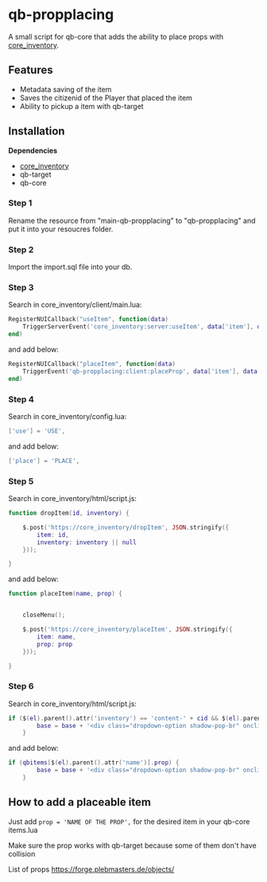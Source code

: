 # qb-propplacing
A small script for qb-core that adds the ability to place props with [core_inventory](https://core.tebex.io/package/5123274).

## Features
- Metadata saving of the item
- Saves the citizenid of the Player that placed the item
- Ability to pickup a item with qb-target

## Installation
**Dependencies**
- [core_inventory](https://core.tebex.io/package/5123274)
- qb-target
- qb-core

### Step 1
Rename the resource from "main-qb-propplacing" to "qb-propplacing" and put it into your resoucres folder.

### Step 2
Import the import.sql file into your db.

### Step 3
Search in core_inventory/client/main.lua:

```lua
RegisterNUICallback("useItem", function(data)
    TriggerServerEvent('core_inventory:server:useItem', data['item'], data['exact'])
end)
```

and add below:

```lua
RegisterNUICallback("placeItem", function(data)
    TriggerEvent('qb-propplacing:client:placeProp', data['item'], data['prop'])
end)
```

### Step 4
Search in core_inventory/config.lua:

```lua
['use'] = 'USE',
```

and add below:

```lua
['place'] = 'PLACE',
```

### Step 5
Search in core_inventory/html/script.js:

```lua
function dropItem(id, inventory) {

    $.post('https://core_inventory/dropItem', JSON.stringify({
        item: id,
        inventory: inventory || null
    }));

}
```

and add below:

```lua
function placeItem(name, prop) {


    closeMenu();

    $.post('https://core_inventory/placeItem', JSON.stringify({
        item: name,
        prop: prop
    }));

}
```

### Step 6
Search in core_inventory/html/script.js:

```lua
if ($(el).parent().attr('inventory') == 'content-' + cid && $(el).parent().attr('category') != 'weapons' && $(el).parent().attr('category') != 'food' && $(el).parent().attr('category') != 'drinks') {
        base = base + '<div class="dropdown-option shadow-pop-br" onclick="useItem(\'' + $(el).parent().attr('name') + '\', \'' + $(el).parent().attr('id') + '\')">' + getText('use') + '</div>';
    }
```

and add below:

```lua
if (qbitems[$(el).parent().attr('name')].prop) {
        base = base + '<div class="dropdown-option shadow-pop-br" onclick="placeItem(\'' + $(el).parent().attr('name') + '\', \'' + qbitems[$(el).parent().attr('name')].prop + '\')">' + getText('place') + '</div>';
    }
```

## How to add a placeable item
Just add `prop = 'NAME OF THE PROP',` for the desired item in your qb-core items.lua

Make sure the prop works with qb-target because some of them don't have collision

List of props https://forge.plebmasters.de/objects/

